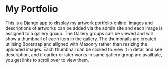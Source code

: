 # My Portfolio
This is a Django app to display my artwork portfolio online. Images and descriptions of artworks
can be added via the admin site and each image is assigned to a gallery group. The Gallery
groups can be viewed and will show a thumbnail of each item in the gallery. The thumbnails
are created utilising Bootstrap and aligned with Masonry rather than resizing the uploaded
images. Each thumbnail can be clicked to view it in detail and see description, and if earlier or 
later works in same gallery group are availbale, you get links to scroll over to view them.
